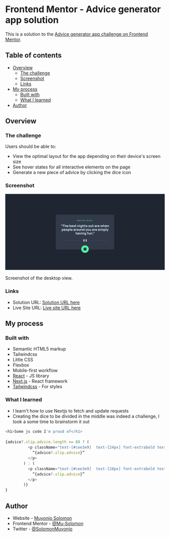 # Frontend Mentor - Advice generator app solution

This is a solution to the [Advice generator app challenge on Frontend Mentor](https://www.frontendmentor.io/challenges/advice-generator-app-QdUG-13db).

## Table of contents

- [Overview](#overview)
  - [The challenge](#the-challenge)
  - [Screenshot](#screenshot)
  - [Links](#links)
- [My process](#my-process)
  - [Built with](#built-with)
  - [What I learned](#what-i-learned)
- [Author](#author)

## Overview

### The challenge

Users should be able to:

- View the optimal layout for the app depending on their device's screen size
- See hover states for all interactive elements on the page
- Generate a new piece of advice by clicking the dice icon

### Screenshot

![](./screenshot.jpg)

Screenshot of the desktop view.

### Links

- Solution URL: [Solution URL here](https://www.frontendmentor.io/solutions/advice-generator-app-_IubDBrwQR)
- Live Site URL: [Live site URL here](https://your-live-site-url.com)

## My process

### Built with

- Semantic HTML5 markup
- Tailwindcss
- Little CSS
- Flexbox
- Mobile-first workflow
- [React](https://reactjs.org/) - JS library
- [Next.js](https://nextjs.org/) - React framework
- [Tailwindcss](https://tailwindcss.com/) - For styles


### What I learned
- I learn't how to use Nextjs to fetch and update requests
- Creating the dice to be divided in the middle was indeed a challenge, I took a some time to brainstorm it out

```js
<h1>Some js code I'm proud of</h1>

{advice?.slip.advice.length >= 88 ? (
          <p className="text-[#cee3e9]  text-[24px] font-extrabold text-center px-6 md:px-10 w-full h-[200px] sm:h-[100px] md:leading-8 ">
            “{advice?.slip.advice}”
          </p>
        ) : (
          <p className="text-[#cee3e9]  text-[28px] font-extrabold text-center px-6 md:px-10 w-full h-[200px] sm:h-[100px] md:leading-8 ">
            “{advice?.slip.advice}”
          </p>
        )}
}
```


## Author

- Website - [Muyonjo Solomon](https://github.com/Mu-Solomon/)
- Frontend Mentor - [@Mu-Solomon](https://www.frontendmentor.io/profile/Mu-Solomon)
- Twitter - [@SolomonMuyonjo](https://twitter.com/SolomonMuyonjo)
